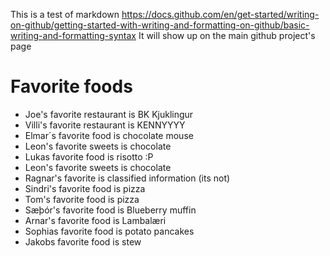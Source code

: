 This is a test of markdown
https://docs.github.com/en/get-started/writing-on-github/getting-started-with-writing-and-formatting-on-github/basic-writing-and-formatting-syntax
It will show up on the main github project's page

# Favorite foods
* Joe's favorite restaurant is BK Kjuklingur
* Villi's favorite restaurant is KENNYYYY
* Elmar´s favorite food is chocolate mouse
* Leon's favorite sweets is chocolate
* Lukas favorite food is risotto :P
* Leon's favorite sweets is chocolate
* Ragnar's favorite is classified information (its not)
* Sindri's favorite food is pizza
* Tom's favorite food is pizza 
* Sæþór's favorite food is Blueberry muffin
* Arnar's favorite food is Lambalæri
* Sophias favorite food is potato pancakes
* Jakobs favorite food is stew